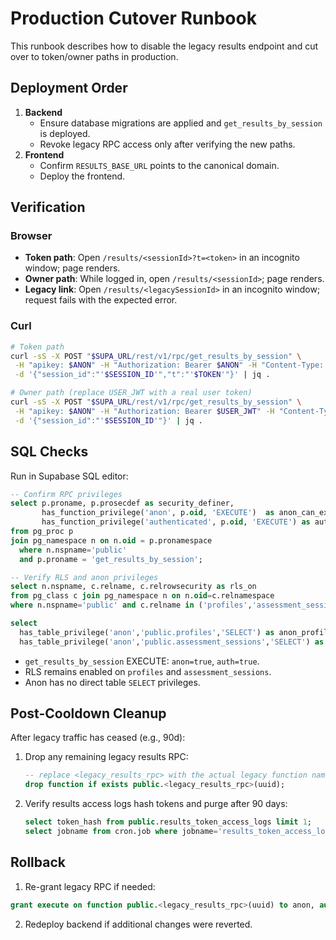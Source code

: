 # Production Cutover Runbook

This runbook describes how to disable the legacy results endpoint and cut over to token/owner paths in production.

## Deployment Order
1. **Backend**
   - Ensure database migrations are applied and `get_results_by_session` is deployed.
   - Revoke legacy RPC access only after verifying the new paths.
2. **Frontend**
   - Confirm `RESULTS_BASE_URL` points to the canonical domain.
   - Deploy the frontend.

## Verification
### Browser
- **Token path**: Open `/results/<sessionId>?t=<token>` in an incognito window; page renders.
- **Owner path**: While logged in, open `/results/<sessionId>`; page renders.
- **Legacy link**: Open `/results/<legacySessionId>` in an incognito window; request fails with the expected error.

### Curl
```bash
# Token path
curl -sS -X POST "$SUPA_URL/rest/v1/rpc/get_results_by_session" \
 -H "apikey: $ANON" -H "Authorization: Bearer $ANON" -H "Content-Type: application/json" \
 -d '{"session_id":"'$SESSION_ID'","t":"'$TOKEN'"}' | jq .

# Owner path (replace USER_JWT with a real user token)
curl -sS -X POST "$SUPA_URL/rest/v1/rpc/get_results_by_session" \
 -H "apikey: $ANON" -H "Authorization: Bearer $USER_JWT" -H "Content-Type: application/json" \
 -d '{"session_id":"'$SESSION_ID'"}' | jq .
```

## SQL Checks
Run in Supabase SQL editor:
```sql
-- Confirm RPC privileges
select p.proname, p.prosecdef as security_definer,
       has_function_privilege('anon', p.oid, 'EXECUTE')  as anon_can_exec,
       has_function_privilege('authenticated', p.oid, 'EXECUTE') as auth_can_exec
from pg_proc p
join pg_namespace n on n.oid = p.pronamespace
  where n.nspname='public'
  and p.proname = 'get_results_by_session';

-- Verify RLS and anon privileges
select n.nspname, c.relname, c.relrowsecurity as rls_on
from pg_class c join pg_namespace n on n.oid=c.relnamespace
where n.nspname='public' and c.relname in ('profiles','assessment_sessions');

select
  has_table_privilege('anon','public.profiles','SELECT') as anon_profiles_select,
  has_table_privilege('anon','public.assessment_sessions','SELECT') as anon_sessions_select;
```

- `get_results_by_session` EXECUTE: `anon=true`, `auth=true`.
- RLS remains enabled on `profiles` and `assessment_sessions`.
- Anon has no direct table `SELECT` privileges.

## Post-Cooldown Cleanup
After legacy traffic has ceased (e.g., 90d):
1. Drop any remaining legacy results RPC:
   ```sql
   -- replace <legacy_results_rpc> with the actual legacy function name if it exists
   drop function if exists public.<legacy_results_rpc>(uuid);
   ```
2. Verify results access logs hash tokens and purge after 90 days:
   ```sql
   select token_hash from public.results_token_access_logs limit 1;
   select jobname from cron.job where jobname='results_token_access_logs_purge';
   ```

## Rollback
1. Re-grant legacy RPC if needed:
```sql
grant execute on function public.<legacy_results_rpc>(uuid) to anon, authenticated;
```
2. Redeploy backend if additional changes were reverted.


